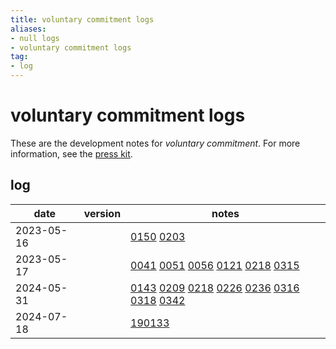 ```yaml
---
title: voluntary commitment logs
aliases:
- null logs
- voluntary commitment logs
tag:
- log
---
```


# voluntary commitment logs

These are the development notes for _voluntary commitment_. For more information, see the [press kit](../press-kits/voluntary-commitment.md).

## log

| date | version | notes |
|------|---------|-------|
| <span class="timestamp">2023-05-16</span> || [0150](../entries/202305160150.md) [0203](../entries/202305160203.md) |
| <span class="timestamp">2023-05-17</span> || [0041](../entries/202305170041.md) [0051](../entries/202305170051.md) [0056](../entries/202305170056.md) [0121](../entries/202305170121.md) [0218](../entries/202305170218.md) [0315](../entries/202305170315.md) |
| <span class="timestamp">2024-05-31</span> || [0143](../entries/202305310143.md) [0209](../entries/202305310209.md) [0218](../entries/202305310218.md) [0226](../entries/202305310226.md) [0236](../entries/202305310226.md) [0316](../entries/202305310316.md) [0318](../entries/202305310318.md) [0342](../entries/202305310342.md) |
| <span class="timestamp">2024-07-18</span> || [190133](../entries/20240718190133.md) |
